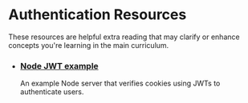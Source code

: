 # Authentication Resources

These resources are helpful extra reading that may clarify or enhance concepts you're learning in the main curriculum.

- ### [Node JWT example](https://glitch.com/~vanilla-node-jwt-cookies)
  An example Node server that verifies cookies using JWTs to authenticate users.
